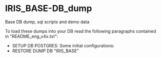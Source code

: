 # IRIS_BASE-DB_dump
Base DB dump, sql scripts and demo data

To load these dumps into your DB read the following paragraphs contained in "README_eng_v4x.txt":
- SETUP DB POSTGRES: Some initial configurations:
- RESTORE DUMP DB "IRIS_BASE"

